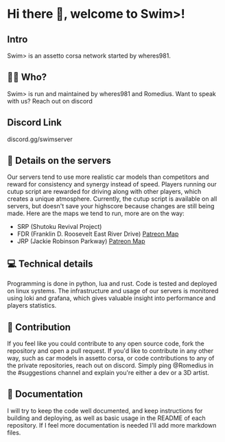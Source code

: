 # Hi there 👋, welcome to Swim>!

## Intro
Swim> is an assetto corsa network started by wheres981.

## 🦹🏿 Who?
Swim> is run and maintained by wheres981 and Romedius. Want to speak with us? Reach out on discord

## Discord Link
discord.gg/swimserver

## 🧾 Details on the servers
Our servers tend to use more realistic car models than competitors and reward for consistency and synergy instead of speed. Players running our cutup script are rewarded for driving along with other players, which creates a unique atmosphere. Currently, the cutup script is available on all servers, but doesn't save your highscore because changes are still being made. Here are the maps we tend to run, more are on the way:
- SRP (Shutoku Revival Project)
- FDR (Franklin D. Roosevelt East River Drive) [Patreon Map](https://www.patreon.com/andrepradiktha/posts)
- JRP (Jackie Robinson Parkway) [Patreon Map](https://www.patreon.com/andrepradiktha/posts)

## 💻 Technical details
Programming is done in python, lua and rust. Code is tested and deployed on linux systems. The infrastructure and usage of our servers is monitored using loki and grafana, which gives valuable insight into performance and players statistics.

## 🧙 Contribution
If you feel like you could contribute to any open source code, fork the repository and open a pull request. If you'd like to contribute in any other way, such as car models in assetto corsa, or code contributions to any of the private repositories, reach out on discord. Simply ping @Romedius in the #suggestions channel and explain you're either a dev or a 3D artist.

## 📒 Documentation
I will try to keep the code well documented, and keep instructions for building and deploying, as well as basic usage in the README of each repository. If I feel more documentation is needed I'll add more markdown files.
